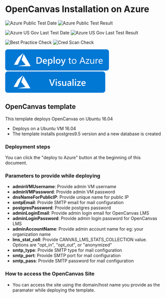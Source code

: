 # OpenCanvas Installation on Azure

![Azure Public Test Date](https://azurequickstartsservice.blob.core.windows.net/badges/OpenCanvas-LMS/PublicLastTestDate.svg)
![Azure Public Test Result](https://azurequickstartsservice.blob.core.windows.net/badges/OpenCanvas-LMS/PublicDeployment.svg)

![Azure US Gov Last Test Date](https://azurequickstartsservice.blob.core.windows.net/badges/OpenCanvas-LMS/FairfaxLastTestDate.svg)
![Azure US Gov Last Test Result](https://azurequickstartsservice.blob.core.windows.net/badges/OpenCanvas-LMS/FairfaxDeployment.svg)

![Best Practice Check](https://azurequickstartsservice.blob.core.windows.net/badges/OpenCanvas-LMS/BestPracticeResult.svg)
![Cred Scan Check](https://azurequickstartsservice.blob.core.windows.net/badges/OpenCanvas-LMS/CredScanResult.svg)

[![Deploy To Azure](https://raw.githubusercontent.com/Azure/azure-quickstart-templates/master/1-CONTRIBUTION-GUIDE/images/deploytoazure.svg?sanitize=true)](https://portal.azure.com/#create/Microsoft.Template/uri/https%3A%2F%2Fraw.githubusercontent.com%2FAzure%2Fazure-quickstart-templates%2Fmaster%2FOpenCanvas-LMS%2Fazuredeploy.json)
[![Visualize](https://raw.githubusercontent.com/Azure/azure-quickstart-templates/master/1-CONTRIBUTION-GUIDE/images/visualizebutton.svg?sanitize=true)](http://armviz.io/#/?load=https%3A%2F%2Fraw.githubusercontent.com%2FAzure%2Fazure-quickstart-templates%2Fmaster%2FOpenCanvas-LMS%2Fazuredeploy.json)

## OpenCanvas template

This template deploys OpenCanvas on Ubuntu 16.04

- Deploys on a Ubuntu VM 16.04
- The template installs postgres9.5 version and a new database is created

### Deployment steps

You can click the "deploy to Azure" button at the beginning of this document.

### Parameters to provide while deploying

- **adminVMUsername**: Provide admin VM username
- **adminVMPassword**: Provide admin VM password
- **dnsNameForPublicIP**: Provide unique name for public IP
- **smtpEmail**: Provide SMTP email for mail configuration
- **postgresPassword**: Provide postgres password
- **adminLoginEmail**: Provide admin login email for OpenCanvas LMS
- **adminLoginPassword**: Provide admin login password for OpenCanvas LMS
- **adminAccountName**: Provide admin account name for eg: your organization
  name
- **lms_stat_coll**: Provide CANVAS_LMS_STATS_COLLECTION value. Options are
  "opt_in", "opt_out", or "anonymized"
- **smtp_type**: Provide SMTP type for mail configuration
- **smtp_port**: Provide SMTP port for mail configuration
- **smtp_pass**: Provide SMTP password for mail configuration

### How to access the OpenCanvas Site

- You can access the site using the domain/host name you provide as the
  paramater while deploying the template.
